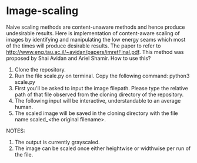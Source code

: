 # Image-scaling
Naive scaling methods are content-unaware methods and hence produce undesirable results. Here is implementation of content-aware scaling of images by identifying and manipulating the low energy seams which most of the times will produce desirable results.
The paper to refer to http://www.eng.tau.ac.il/~avidan/papers/imretFinal.pdf.
This method was proposed by Shai Avidan and Ariel Shamir.
How to use this?
1. Clone the repository.
2. Run the file scale.py on terminal. Copy the following command: python3 scale.py
3. First you'll be asked to input the image filepath. Please type the relative path of that file observed from the cloning directory of the repository.
4. The following input will be interactive, understandable to an average human.
5. The scaled image will be saved in the cloning directory with the file name scaled_\<the original filename\>.

NOTES:
1. The output is currently grayscaled.
2. The image can be scaled once either heightwise or widthwise per run of the file.
